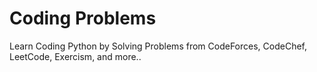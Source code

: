 # Coding Problems
 Learn Coding Python by Solving Problems from 
 CodeForces, CodeChef, LeetCode, Exercism, and more..
## 
